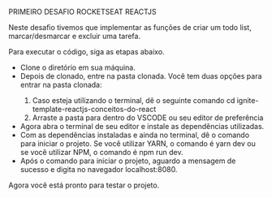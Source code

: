 PRIMEIRO DESAFIO ROCKETSEAT REACTJS

Neste desafio tivemos que implementar as funções de criar um todo list, marcar/desmarcar e excluir uma tarefa.

Para executar o código, siga as etapas abaixo.
<ul>
<li>Clone o diretório em sua máquina.</li>
<li>Depois de clonado, entre na pasta clonada. Você tem duas opções para entrar na pasta clonada:</li> 
<ol>
  <li>Caso esteja utilizando o terminal, dê o seguinte comando cd ignite-template-reactjs-conceitos-do-react</li>
  <li>Arraste a pasta para dentro do VSCODE ou seu editor de preferência</li>
</ol>  

<li>Agora abra o terminal de seu editor e instale as dependências utilizadas.</li> 
<li>Com as dependências instaladas e ainda no terminal, dê o comando para iniciar o projeto. Se você utilizar YARN, o comando é yarn dev ou se você utilizar NPM, o comando é npm run dev.</li> 
<li>Após o comando para iniciar o projeto, aguardo a mensagem de sucesso e digita no navegador localhost:8080.</li> 


</ul>

Agora você está pronto para testar o projeto.


